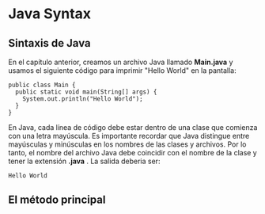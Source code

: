 # Java Syntax
## Sintaxis de Java
En el capítulo anterior, creamos un archivo Java llamado **Main.java** y usamos el siguiente código para imprimir "Hello World" en la pantalla:

```
public class Main {
  public static void main(String[] args) {
    System.out.println("Hello World");
  }
}
```

En Java, cada línea de código debe estar dentro de una clase que comienza con una letra mayúscula. Es importante recordar que Java distingue entre mayúsculas y minúsculas en los nombres de las clases y archivos. Por lo tanto, el nombre del archivo Java debe coincidir con el nombre de la clase y tener la extensión **.java** . La salida deberia ser:

```
Hello World
```

## El método principal

##
